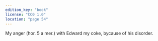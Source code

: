 ```yaml
---
edition_key: "book"
license: "CC0 1.0"
location: "page 54"
---
```

My anger (hor. 5 a mer.) with Edward my coke,
bycause of his disorder.
